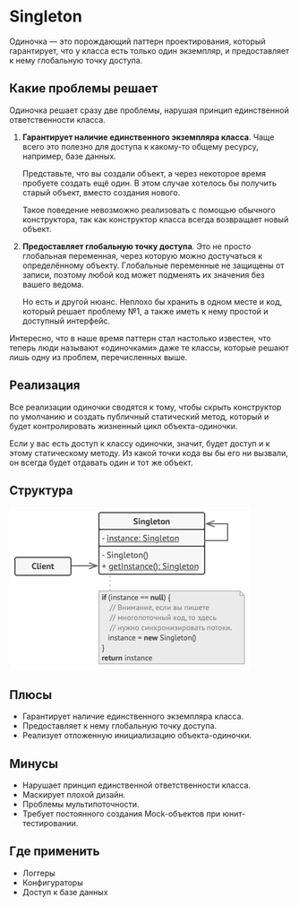 # Singleton

Одиночка — это порождающий паттерн проектирования, который гарантирует, что у класса есть только один экземпляр, и предоставляет к нему глобальную точку доступа.

## Какие проблемы решает

Одиночка решает сразу две проблемы, нарушая принцип единственной ответственности класса.

1. **Гарантирует наличие единственного экземпляра класса**. Чаще всего это полезно для доступа к какому-то общему ресурсу, например, базе данных.

   Представьте, что вы создали объект, а через некоторое время пробуете создать ещё один. В этом случае хотелось бы получить старый объект, вместо создания нового.

   Такое поведение невозможно реализовать с помощью обычного конструктора, так как конструктор класса всегда возвращает новый объект.

2. **Предоставляет глобальную точку доступа**. Это не просто глобальная переменная, через которую можно достучаться к определённому объекту. Глобальные переменные не защищены от записи, поэтому любой код может подменять их значения без вашего ведома.

    Но есть и другой нюанс. Неплохо бы хранить в одном месте и код, который решает проблему №1, а также иметь к нему простой и доступный интерфейс.

Интересно, что в наше время паттерн стал настолько известен, что теперь люди называют «одиночками» даже те классы, которые решают лишь одну из проблем, перечисленных выше.

## Реализация

Все реализации одиночки сводятся к тому, чтобы скрыть конструктор по умолчанию и создать публичный статический метод, который и будет контролировать жизненный цикл объекта-одиночки.

Если у вас есть доступ к классу одиночки, значит, будет доступ и к этому статическому методу. Из какой точки кода вы бы его ни вызвали, он всегда будет отдавать один и тот же объект.

## Структура

![](./images/singleton.png)

## Плюсы

- Гарантирует наличие единственного экземпляра класса.
- Предоставляет к нему глобальную точку доступа.
- Реализует отложенную инициализацию объекта-одиночки.

## Минусы

- Нарушает принцип единственной ответственности класса.
- Маскирует плохой дизайн.
- Проблемы мультипоточности.
- Требует постоянного создания Mock-объектов при юнит-тестировании.

## Где применить

- Логгеры
- Конфигураторы
- Доступ к базе данных